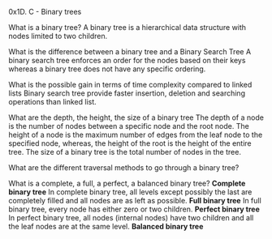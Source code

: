 0x1D. C - Binary trees

What is a binary tree?
A binary tree is a hierarchical data structure with nodes limited to two children.

What is the difference between a binary tree and a Binary Search Tree
A binary search tree enforces an order for the nodes based on their keys whereas a binary tree does not have any specific ordering.


What is the possible gain in terms of time complexity compared to linked lists
Binary search tree provide faster insertion, deletion and searching operations than linked list.


What are the depth, the height, the size of a binary tree
The depth of a node is the number of nodes between a specific node and the root node.
The height of a node is the maximum number of edges from the leaf node to the specified node,
whereas, the height of the root is the height of the entire tree.
The size of a binary tree is the total number of nodes in the tree.


What are the different traversal methods to go through a binary tree?


What is a complete, a full, a perfect, a balanced binary tree?
**Complete binary tree**
In complete binary tree, all levels except possibly the last are completely filled and all nodes are as left as possible.
**Full binary tree**
In full binary tree, every node has either zero or two children.
**Perfect binary tree**
In perfect binary tree, all nodes (internal nodes) have two children and all the leaf nodes are at the same level.
**Balanced binary tree**

